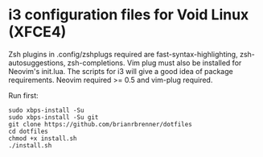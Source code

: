 # i3 configuration files for Void Linux (XFCE4)

Zsh plugins in .config/zshplugs required are fast-syntax-highlighting, zsh-autosuggestions, zsh-completions.
Vim plug must also be installed for Neovim's init.lua. The scripts for i3 will give a good idea of package requirements.
Neovim required >= 0.5 and vim-plug required.

Run first:
```
sudo xbps-install -Su
sudo xbps-install -Su git
git clone https://github.com/brianrbrenner/dotfiles
cd dotfiles
chmod +x install.sh
./install.sh
```
